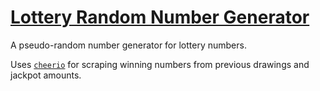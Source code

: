 # [Lottery Random Number Generator](http://www.lotteryrng.com)

A pseudo-random number generator for lottery numbers.

Uses [`cheerio`](https://github.com/cheeriojs/cheerio) for scraping
winning numbers from previous drawings and jackpot amounts.
